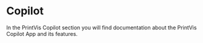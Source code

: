 # Copilot

In the PrintVis Copilot section you will find documentation about the PrintVis Copilot App and its features.